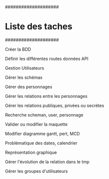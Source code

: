 ####################
# Liste des taches #
####################

Créer la BDD

Définir les différentes routes données API

Gestion Utilisateurs

Gérer les schémas

Gérer des personnages

Gérer les relations entre les personnages

Gérer les relations publiques, privées ou secrètes

Recherche scheman, user, personnage

Valider ou modifier la maquette

Modifier diagramme gantt, pert, MCD

Problématique des dates, calendrier

Représentation graphique

Gérer l'évolution de la relation dans le tmp

Gérer les groupes d'utilisateurs